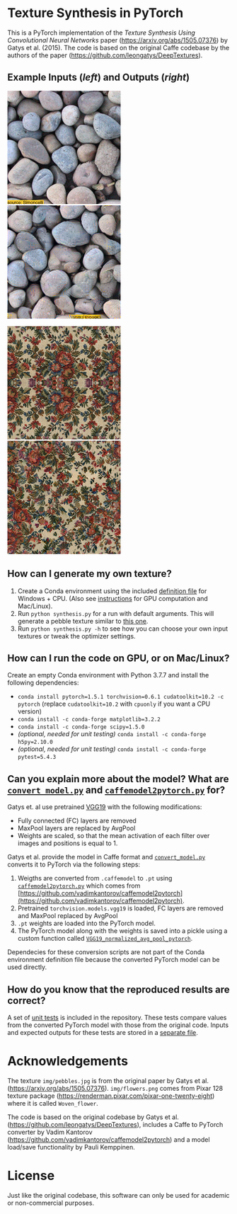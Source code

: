 # Texture Synthesis in PyTorch

This is a PyTorch implementation of the *Texture Synthesis Using Convolutional Neural Networks* paper (https://arxiv.org/abs/1505.07376) by Gatys et al. (2015). The code is based on the original Caffe codebase by the authors of the paper (https://github.com/leongatys/DeepTextures).

## Example Inputs (*left*) and Outputs (*right*)

![pebbles_in](img/pebbles.jpg) ![pebbles_out](img/output_pebbles.png)

<img src="img/flowers.png" width="256"> <img src="img/output_flowers.png" width="256">

## How can I generate my own texture?

1.  Create a Conda environment using the included [definition file](environment_win_cpu.yml) for Windows + CPU. (Also see [instructions](#how-can-i-run-the-code-on-gpu-or-on-maclinux) for GPU computation and Mac/Linux).
2.  Run `python synthesis.py` for a run with default arguments. This will generate a pebble texture similar to [this one](img/output_pebbles.png).
3.  Run `python synthesis.py -h` to see how you can choose your own input textures or tweak the optimizer settings.

## How can I run the code on GPU, or on Mac/Linux?

Create an empty Conda environment with Python 3.7.7 and install the following dependencies:
* `conda install pytorch=1.5.1 torchvision=0.6.1 cudatoolkit=10.2 -c pytorch` (replace `cudatoolkit=10.2` with `cpuonly` if you want a CPU version)
* `conda install -c conda-forge matplotlib=3.2.2`
* `conda install -c conda-forge scipy=1.5.0`
* *(optional, needed for unit testing)* `conda install -c conda-forge h5py=2.10.0`
* *(optional, needed for unit testing)* `conda install -c conda-forge pytest=5.4.3`

## Can you explain more about the model? What are [`convert_model.py`](convert_model.py) and [`caffemodel2pytorch.py`](caffemodel2pytorch.py) for?

Gatys et. al use pretrained [VGG19](http://www.robots.ox.ac.uk/~vgg/research/very_deep/) with the following modifications:
* Fully connected (FC) layers are removed
* MaxPool layers are replaced by AvgPool
* Weights are scaled, so that the mean activation of each filter over images and positions is equal to 1.

Gatys et al. provide the model in Caffe format and [`convert_model.py`](convert_model.py) converts it to PyTorch via the following steps:
1.  Weigths are converted from `.caffemodel` to `.pt` using [`caffemodel2pytorch.py`](caffemodel2pytorch.py) which comes from [https://github.com/vadimkantorov/caffemodel2pytorch](https://github.com/vadimkantorov/caffemodel2pytorch).
2.  Pretrained `torchvision.models.vgg19` is loaded, FC layers are removed and MaxPool replaced by AvgPool
3. `.pt` weights are loaded into the PyTorch model.
4. The PyTorch model along with the weights is saved into a pickle using a custom function called [`VGG19_normalized_avg_pool_pytorch`](models/VGG19_normalized_avg_pool_pytorch).

Dependecies for these conversion scripts are not part of the Conda environment definition file because the converted PyTorch model can be used directly.

## How do you know that the reproduced results are correct?

A set of [unit tests](unit_test.py) is included in the repository. These tests compare values from the converted PyTorch model with those from the original code. Inputs and expected outputs for these tests are stored in a [separate file](data/reference_values.hdf5).

# Acknowledgements

The texture `img/pebbles.jpg` is from the original paper by Gatys et al. (https://arxiv.org/abs/1505.07376). `img/flowers.png` comes from Pixar 128 texture package (https://renderman.pixar.com/pixar-one-twenty-eight) where it is called `Woven_flower`.

The code is based on the original codebase by Gatys et al. (https://github.com/leongatys/DeepTextures), includes a Caffe to PyTorch converter by Vadim Kantorov (https://github.com/vadimkantorov/caffemodel2pytorch) and a model load/save functionality by Pauli Kemppinen.

# License

Just like the original codebase, this software can only be used for academic or non-commercial purposes.
